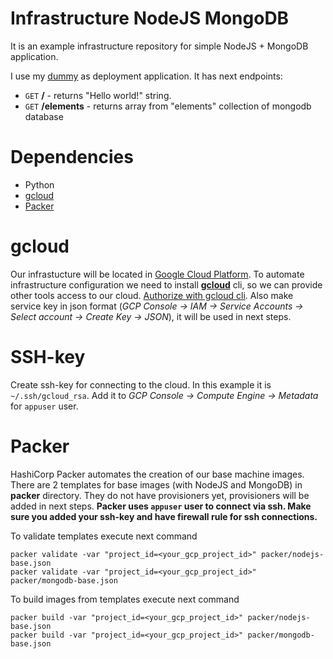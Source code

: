# Infrastructure NodeJS MongoDB

It is an example infrastructure repository for simple NodeJS + MongoDB application.

I use my [dummy](https://github.com/ltblueberry/dummy-node-mongo) as deployment application.
It has next endpoints:
* `GET` **/** - returns "Hello world!" string.
* `GET` **/elements** - returns array from "elements" collection of mongodb database

# Dependencies
* Python
* [gcloud](https://cloud.google.com/sdk/gcloud/)
* [Packer](https://www.packer.io)

# gcloud
Our infrastucture will be located in [Google Cloud Platform](https://cloud.google.com). To automate infrastructure configuration we need to install [**gcloud**](https://cloud.google.com/sdk/docs/downloads-versioned-archives) cli, so we can provide other tools access to our cloud. [Authorize with gcloud cli](https://cloud.google.com/sdk/gcloud/reference/auth/). Also make service key in json format (*GCP Console -> IAM -> Service Accounts -> Select account -> Create Key -> JSON*), it will be used in next steps.

# SSH-key
Create ssh-key for connecting to the cloud. In this example it is `~/.ssh/gcloud_rsa`. Add it to *GCP Console -> Compute Engine -> Metadata* for `appuser` user.

# Packer
HashiCorp Packer automates the creation of our base machine images. There are 2 templates for base images (with NodeJS and MongoDB) in **packer** directory. They do not have provisioners yet, provisioners will be added in next steps.
**Packer uses `appuser` user to connect via ssh. Make sure you added your ssh-key and have firewall rule for ssh connections.**

To validate templates execute next command
```
packer validate -var "project_id=<your_gcp_project_id>" packer/nodejs-base.json
packer validate -var "project_id=<your_gcp_project_id>" packer/mongodb-base.json
```
To build images from templates execute next command
```
packer build -var "project_id=<your_gcp_project_id>" packer/nodejs-base.json
packer build -var "project_id=<your_gcp_project_id>" packer/mongodb-base.json
```
